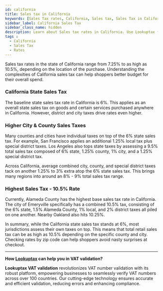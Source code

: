 ```yaml
---
id: california
title: Sales tax in California
keywords: [Sales Tax rates, California, Sales tax, Sales Tax in California]
sidebar_label: California Sales Tax
sidebar_class_name: hidden
description: Learn about Sales tax rates in California. Use Lookuptax for hassle-free validation of Tax ID validataion in California.
tags : 
  - California
  - Sales Tax
  - Rates
---
```



Sales tax rates in the state of California range from 7.25% to as high as 10.5%, depending on the location of the purchase. Understanding the complexities of California sales tax can help shoppers better budget for their overall spend.

### California State Sales Tax
The baseline state sales tax rate in California is 6%. This applies as an overall state sales tax on goods and certain services purchased anywhere in California. However, district and city taxes drive rates even higher.

### Higher City & County Sales Taxes 
Many counties and cities have individual taxes on top of the 6% state sales tax. For example, San Francisco applies an additional 1.25% local tax plus special district taxes. Los Angeles also tops state taxes by assessing a 9.5% total sales tax composed of 6% state, 1.25% county, 1% city, and a 1.25% special district tax.

Across California, average combined city, county, and special district taxes tack on another 1.25% to 3% extra atop the 6% state sales tax. This brings many regions into around an 8% - 9% total sales tax range.

### Highest Sales Tax - 10.5% Rate 
Currently, Alameda County has the highest base sales tax rate in California. The city of Emeryville specifically has a combined 10.5% tax, consisting of the 6% state, 1.5% Alameda County, 1% local, and 2% district taxes all piled on one another. Nearby Oakland also hits 10.25%.

In summary, while the California state sales tax stands at 6%, most jurisdictions assess their own taxes on top. This means that total retail sales tax can be as high as 10.5% depending on the specific county and city. Checking rates by zip code can help shoppers avoid nasty surprises at checkout.


----
**How [Lookuptax](https://lookuptax.com/) can help you in VAT validation?**

**Lookuptax VAT validation** revolutionizes VAT number validation with its robust platform, empowering businesses to seamlessly verify VAT numbers across over 100 countries. Our cutting-edge technology ensures accurate and efficient validation, reducing errors and enhancing compliance.
